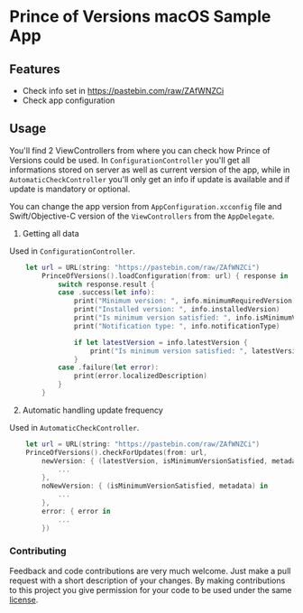 # Prince of Versions macOS Sample App

## Features

* Check info set in https://pastebin.com/raw/ZAfWNZCi
* Check app configuration

## Usage

You'll find 2 ViewControllers from where you can check how Prince of Versions could be used. In `ConfigurationController` you'll get all informations stored on server as well as current version of the app, while in `AutomaticCheckController` you'll only get an info if update is available and if update is mandatory or optional.

You can change the app version from `AppConfiguration.xcconfig` file and Swift/Objective-C version of the `ViewControllers` from the `AppDelegate`.

1. Getting all data

Used in `ConfigurationController`.  

```swift
    let url = URL(string: "https://pastebin.com/raw/ZAfWNZCi")
        PrinceOfVersions().loadConfiguration(from: url) { response in
            switch response.result {
            case .success(let info):
                print("Minimum version: ", info.minimumRequiredVersion)
                print("Installed version: ", info.installedVersion)
                print("Is minimum version satisfied: ", info.isMinimumVersionSatisfied)
                print("Notification type: ", info.notificationType)

                if let latestVersion = info.latestVersion {
                    print("Is minimum version satisfied: ", latestVersion)
                }
            case .failure(let error):
                print(error.localizedDescription)
            }
        }
```

2. Automatic handling update frequency

Used in `AutomaticCheckController`. 

```swift
    let url = URL(string: "https://pastebin.com/raw/ZAfWNZCi")
    PrinceOfVersions().checkForUpdates(from: url,
        newVersion: { (latestVersion, isMinimumVersionSatisfied, metadata) in
            ...
        },
        noNewVersion: { (isMinimumVersionSatisfied, metadata) in
            ...
        },
        error: { error in
            ...
        })
```

### Contributing

Feedback and code contributions are very much welcome. Just make a pull request with a short description of your changes. By making contributions to this project you give permission for your code to be used under the same [license](https://github.com/infinum/Android-prince-of-versions/blob/dev/LICENCE).

